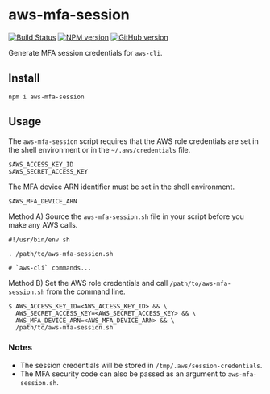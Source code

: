 # aws-mfa-session

[![Build Status](https://travis-ci.org/CoursePark/aws-mfa-session.svg?branch=master)](https://travis-ci.org/CoursePark/aws-mfa-session)
[![NPM version](https://badge.fury.io/js/aws-mfa-session.svg)](http://badge.fury.io/js/aws-mfa-session)
[![GitHub version](https://badge.fury.io/gh/CoursePark%2Faws-mfa-session.svg)](https://badge.fury.io/gh/CoursePark%2Faws-mfa-session)

Generate MFA session credentials for `aws-cli`.

## Install

    npm i aws-mfa-session

## Usage

The `aws-mfa-session` script requires that the AWS role credentials are set in the shell environment or in the `~/.aws/credentials` file.

    $AWS_ACCESS_KEY_ID
    $AWS_SECRET_ACCESS_KEY

The MFA device ARN identifier must be set in the shell environment.

    $AWS_MFA_DEVICE_ARN

Method A) Source the `aws-mfa-session.sh` file in your script before you make any AWS calls.

    #!/usr/bin/env sh

    . /path/to/aws-mfa-session.sh

    # `aws-cli` commands...

Method B) Set the AWS role credentials and call `/path/to/aws-mfa-session.sh` from the command line.

    $ AWS_ACCESS_KEY_ID=<AWS_ACCESS_KEY_ID> && \
      AWS_SECRET_ACCESS_KEY=<AWS_SECRET_ACCESS_KEY> && \
      AWS_MFA_DEVICE_ARN=<AWS_MFA_DEVICE_ARN> && \
      /path/to/aws-mfa-session.sh

### Notes

- The session credentials will be stored in `/tmp/.aws/session-credentials`.
- The MFA security code can also be passed as an argument to `aws-mfa-session.sh`.
